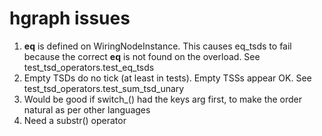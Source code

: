 # hgraph issues

1. __eq__ is defined on WiringNodeInstance.  This causes eq_tsds to fail because the correct __eq__ is not found on the overload. See test_tsd_operators.test_eq_tsds
2. Empty TSDs do no tick (at least in tests). Empty TSSs appear OK.  See test_tsd_operators.test_sum_tsd_unary
3. Would be good if switch_() had the keys arg first, to make the order natural as per other languages
4. Need a substr() operator